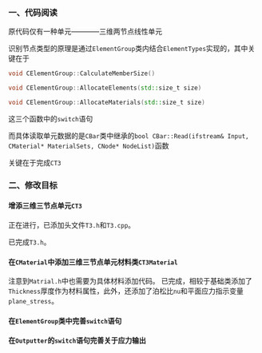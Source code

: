 ### 一、代码阅读
原代码仅有一种单元————三维两节点线性单元

识别节点类型的原理是通过`ElementGroup`类内结合`ElementTypes`实现的，其中关键在于
```C++
void CElementGroup::CalculateMemberSize()

void CElementGroup::AllocateElements(std::size_t size)

void CElementGroup::AllocateMaterials(std::size_t size)
```
这三个函数中的`switch`语句

而具体读取单元数据的是`CBar`类中继承的`bool CBar::Read(ifstream& Input, CMaterial* MaterialSets, CNode* NodeList)`函数

关键在于完成`CT3`



### 二、修改目标
#### 增添三维三节点单元`CT3`
正在进行，已添加头文件`T3.h`和`T3.cpp`。

已完成`T3.h`。

#### 在`CMaterial`中添加三维三节点单元材料类`CT3Material`
注意到`Matrial.h`中也需要为具体材料添加代码。
已完成，相较于基础类添加了`Thickness`厚度作为材料属性，此外，还添加了泊松比`nu`和平面应力指示变量`plane_stress`。

#### 在`ElementGroup`类中完善`switch`语句

#### 在`Outputter`的`switch`语句完善关于应力输出